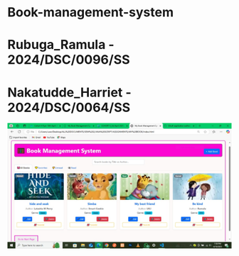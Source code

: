 

# Book-management-system

# Rubuga_Ramula - 2024/DSC/0096/SS
# Nakatudde_Harriet - 2024/DSC/0064/SS

![Book management system](./MY%20BOOK%20MNGT/images/WhatsApp%20Image%202025-04-10%20at%2019.36.07_3dfe40e7.jpg)
